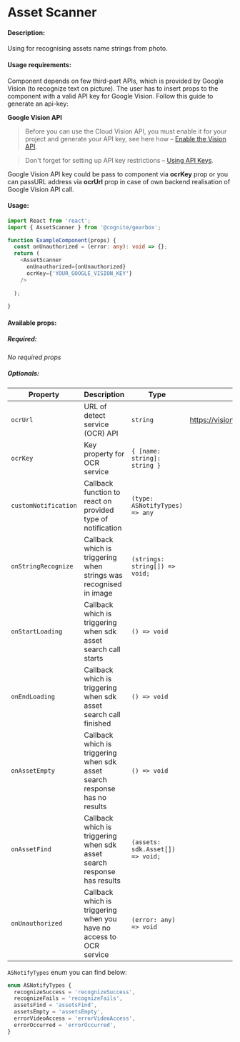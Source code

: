 # Asset Scanner

<!-- STORY -->

#### Description:

Using for recognising assets name strings from photo.

#### Usage requirements:

Component depends on few third-part APIs, which is provided by Google
Vision (to recognize text on picture). The user has to insert props
to the component with a valid API key for Google Vision. Follow this
guide to generate an api-key:

**Google Vision API**

> Before you can use the Cloud Vision API, you must enable it for your project and generate your API key, see here how – [Enable the Vision API](https://cloud.google.com/vision/docs/before-you-begin).   

> Don't forget for setting up API key restrictions – [Using API Keys](https://cloud.google.com/docs/authentication/api-keys).  

Google Vision API key could be pass to component via **ocrKey** prop or you can passURL address via **ocrUrl** prop in case of own backend realisation of Google Vision API call.  


#### Usage:

```typescript jsx
import React from 'react';
import { AssetScanner } from '@cognite/gearbox';

function ExampleComponent(props) {
  const onUnauthorized = (error: any): void => {};
  return (
    <AssetScanner
      onUnauthorized={onUnauthorized}
      ocrKey={'YOUR_GOOGLE_VISION_KEY'}
    />
    
  );
  
}
```

#### Available props:

##### Required:

_No required props_

##### Optionals:

| Property             | Description                                                                | Type                             | Default                                          |
| -------------------- | -------------------------------------------------------------------------- | -------------------------------- | ------------------------------------------------ |
| `ocrUrl`             | URL of detect service (OCR) API                                            | `string`                         | https://vision.googleapis.com/v1/images:annotate |
| `ocrKey`             | Key property for OCR service                                               | `{ [name: string]: string }`     |                                                  |
| `customNotification` | Callback function to react on provided type of notification                   | `(type: ASNotifyTypes) => any`   |                                                  |
| `onStringRecognize`  | Callback which is triggering when strings was recognised in image          | `(strings: string[]) => void;`   |                                                  |
| `onStartLoading`     | Callback which is triggering when sdk asset search call starts             | `() => void`                     |                                                  |
| `onEndLoading`       | Callback which is triggering when sdk asset search call finished           | `() => void`                     |                                                  |
| `onAssetEmpty`       | Callback which is triggering when sdk asset search response has no results | `() => void`                     |                                                  |
| `onAssetFind`        | Callback which is triggering when sdk asset search response has results    | `(assets: sdk.Asset[]) => void;` |                                                  |
| `onUnauthorized`     | Callback which is triggering when you have no access to OCR service        | `(error: any) => void`           |                                                  |

`ASNotifyTypes` enum you can find below:

```typescript
enum ASNotifyTypes {
  recognizeSuccess = 'recognizeSuccess',
  recognizeFails = 'recognizeFails',
  assetsFind = 'assetsFind',
  assetsEmpty = 'assetsEmpty',
  errorVideoAccess = 'errorVideoAccess',
  errorOccurred = 'errorOccurred',
}
```
